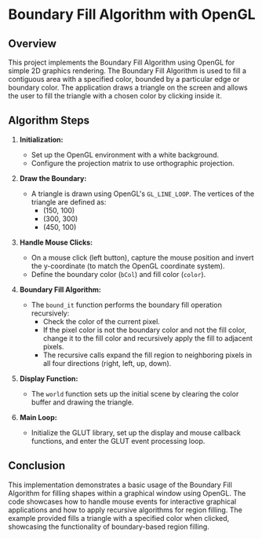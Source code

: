 # Boundary Fill Algorithm with OpenGL
## Overview
This project implements the Boundary Fill Algorithm using OpenGL for simple 2D graphics rendering. The Boundary Fill Algorithm is used to fill a contiguous area with a specified color, bounded by a particular edge or boundary color. The application draws a triangle on the screen and allows the user to fill the triangle with a chosen color by clicking inside it.

## Algorithm Steps

1. **Initialization:**
   - Set up the OpenGL environment with a white background.
   - Configure the projection matrix to use orthographic projection.

2. **Draw the Boundary:**
   - A triangle is drawn using OpenGL's `GL_LINE_LOOP`. The vertices of the triangle are defined as:
     - (150, 100)
     - (300, 300)
     - (450, 100)

3. **Handle Mouse Clicks:**
   - On a mouse click (left button), capture the mouse position and invert the y-coordinate (to match the OpenGL coordinate system).
   - Define the boundary color (`bCol`) and fill color (`color`).

4. **Boundary Fill Algorithm:**
   - The `bound_it` function performs the boundary fill operation recursively:
     - Check the color of the current pixel.
     - If the pixel color is not the boundary color and not the fill color, change it to the fill color and recursively apply the fill to adjacent pixels.
     - The recursive calls expand the fill region to neighboring pixels in all four directions (right, left, up, down).

5. **Display Function:**
   - The `world` function sets up the initial scene by clearing the color buffer and drawing the triangle.

6. **Main Loop:**
   - Initialize the GLUT library, set up the display and mouse callback functions, and enter the GLUT event processing loop.

## Conclusion

This implementation demonstrates a basic usage of the Boundary Fill Algorithm for filling shapes within a graphical window using OpenGL. The code showcases how to handle mouse events for interactive graphical applications and how to apply recursive algorithms for region filling. The example provided fills a triangle with a specified color when clicked, showcasing the functionality of boundary-based region filling.
